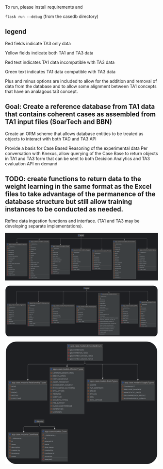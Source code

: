 To run, please install requirements and

`flask run --debug` (from the casedb directory)


## legend
Red fields indicate TA3 only data

Yellow fields indicate both TA1 and TA3 data

Red text indicates TA1 data incompatible with TA3 data

Green text indicates TA1 data compatible with TA3 data

Plus and minus options are included to allow for the addition and removal of data from the database and to allow some alignment between TA1 concepts that have an analagous ta3 concept.

## Goal: Create a reference database from TA1 data that contains coherent cases as assembled from TA1 input files (SoarTech and BBN)

Create an ORM scheme that allows database entities to be treated as objects to interact with both TAD and TA3 API

Provide a basis for Case Based Reasoning of the experimental data
Per conversation with Knexus, allow querying of the Case Base to return objects in TA1 and TA3 form that can be sent to both Decision 
Analytics and TA3 evaluation API on demand

## TODO: create functions to return data to the weight learning in the same format as the Excel files to take advantage of the permanence of the database structure but still allow training instances to be conducted as needed.

Refine data ingestion functions and interface. (TA1 and TA3 may be developing separate implementations).

![Scenario Model](scenario_model.png)

![Probe Model](probe_model.png)

![Case Model](case_model.png)